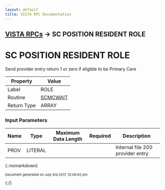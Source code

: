 ```yaml
---
layout: default
title: VISTA RPC Documentation
---
```


## [VISTA RPCs](TableOfContents) &#8594; SC POSITION RESIDENT ROLE
# SC POSITION RESIDENT ROLE

Send provider entry return 1 or zero if eligible to be Primary Care

Property | Value
--- | ---
Label | ROLE
Routine | [SCMCWAIT](http://code.osehra.org/dox/Routine_SCMCWAIT_source.html)
Return Type | ARRAY


### Input Parameters

Name | Type | Maximum Data Length | Required | Description
--- | --- | --- | --- | ---
PROV | LITERAL |  |  | Internal file 200 provider entry



{::nomarkdown} <br/><p style="font-size: 11px">Document generated on July 3rd 2017, 12:09:02 pm</p>{:/}